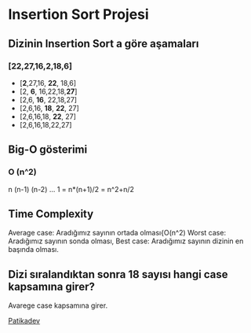 # Insertion Sort Projesi
## Dizinin Insertion Sort a göre aşamaları
### [22,27,16,2,18,6]
* [**2**,27,16, **22**, 18,6]
* [2, **6**, 16,22,18,**27**]
* [2,6, **16**, 22,18,27]
* [2,6,16, **18**, **22**, 27]
* [2,6,16,18, **22**, 27]
* [2,6,16,18,22,27]

## Big-O gösterimi
### O (n^2)
n (n-1) (n-2) ... 1 = n*(n+1)/2 = n^2+n/2

## Time Complexity
Average case: Aradığımız sayının ortada olması{O(n^2) Worst case: Aradığımız sayının sonda olması, Best case: Aradığımız sayının dizinin en başında olması.
 
## Dizi sıralandıktan sonra 18 sayısı hangi case kapsamına girer?
Avarege case kapsamına girer.

[Patikadev](https://www.patika.dev/tr)








